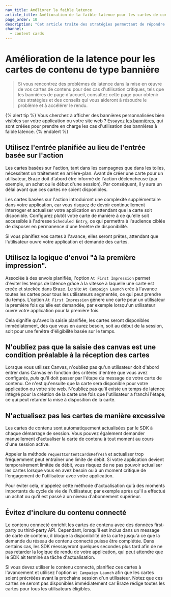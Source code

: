 ```yaml
---
nav_title: Améliorer la faible latence
article_title: Amélioration de la faible latence pour les cartes de contenu de type bannière
page_order: 10
description: "Cet article traite des stratégies permettant de répondre aux exigences de faible latence avec les cartes de contenu."
channel:
  - content cards
---
```


# Amélioration de la latence pour les cartes de contenu de type bannière

> Si vous rencontrez des problèmes de latence dans la mise en œuvre de vos cartes de contenu pour des cas d'utilisation critiques, tels que les bannières de page d'accueil, consultez cette page pour obtenir des stratégies et des conseils qui vous aideront à résoudre le problème et à accélérer le rendu.

{% alert tip %}
Vous cherchez à afficher des bannières personnalisées bien visibles sur votre application ou votre site web ? Essayez [les bannières]({{site.baseurl}}/user_guide/message_building_by_channel/banners/), qui sont créées pour prendre en charge les cas d'utilisation des bannières à faible latence.
{% endalert %}

## Utilisez l'entrée planifiée au lieu de l'entrée basée sur l'action

Les cartes basées sur l'action, tant dans les campagnes que dans les toiles, nécessitent un traitement en arrière-plan. Avant de créer une carte pour un utilisateur, Braze doit d'abord être informé de l'action déclencheuse (par exemple, un achat ou le début d'une session). Par conséquent, il y aura un délai avant que ces cartes ne soient disponibles.

Les cartes basées sur l'action introduiront une complexité supplémentaire dans votre application, car vous risquez de devoir continuellement interroger et actualiser votre application en attendant que la carte soit disponible. Configurez plutôt votre carte de manière à ce qu'elle soit accessible à l'adresse `Scheduled Entry`, ce qui permettra à l'audience ciblée de disposer en permanence d'une fenêtre de disponibilité.

Si vous planifiez vos cartes à l'avance, elles seront prêtes, attendant que l'utilisateur ouvre votre application et demande des cartes.

## Utilisez la logique d'envoi "à la première impression".

Associée à des envois planifiés, l'option `At First Impression` permet d'éviter les temps de latence grâce à la vitesse à laquelle une carte est créée et stockée dans Braze. Le site `At Campaign Launch` crée à l'avance toutes les cartes pour tous les utilisateurs segmentés, ce qui peut prendre du temps. L'option `At First Impression` génère une carte pour un utilisateur la première fois qu'elle est demandée, par exemple lorsqu'un utilisateur ouvre votre application pour la première fois.

Cela signifie qu'avec la saisie planifiée, les cartes seront disponibles immédiatement, dès que vous en aurez besoin, soit au début de la session, soit pour une fenêtre d'éligibilité basée sur le temps.

## N'oubliez pas que la saisie des canvas est une condition préalable à la réception des cartes

Lorsque vous utilisez Canvas, n'oubliez pas qu'un utilisateur doit d'abord entrer dans Canvas en fonction des critères d'entrée que vous avez configurés, *puis* qu'il doit passer par l'étape du message de votre carte de contenu. Ce n'est qu'ensuite que la carte sera disponible pour votre application ou votre site web. N'oubliez pas qu'il existe un temps de latence intégré pour la création de la carte une fois que l'utilisateur a franchi l'étape, ce qui peut retarder la mise à disposition de la carte.

## N'actualisez pas les cartes de manière excessive

Les cartes de contenu sont automatiquement actualisées par le SDK à chaque démarrage de session. Vous pouvez également demander manuellement d'actualiser la carte de contenu à tout moment au cours d'une session active.

Appeler la méthode `requestContentCardsRefresh` et actualiser trop fréquemment peut entraîner une limite de débit. Si votre application devient temporairement limitée de débit, vous risquez de ne pas pouvoir actualiser les cartes lorsque vous en avez besoin ou à un moment critique de l'engagement de l'utilisateur avec votre application.

Pour éviter cela, n'appelez cette méthode d'actualisation qu'à des moments importants du cycle de vie de l'utilisateur, par exemple après qu'il a effectué un achat ou qu'il est passé à un niveau d'abonnement supérieur.

## Évitez d'inclure du contenu connecté

Le contenu connecté enrichit les cartes de contenu avec des données first-party ou third-party API. Cependant, lorsqu'il est inclus dans un message de carte de contenu, il bloque la disponibilité de la carte jusqu'à ce que la demande du réseau de contenu connecté puisse être complétée. Dans certains cas, les SDK réessayeront quelques secondes plus tard afin de ne pas retarder la logique de rendu de votre application, qui peut attendre que le SDK ait terminé sa tâche d'actualisation.

Si vous devez utiliser le contenu connecté, planifiez ces cartes à l'avancement et utilisez l'option `At Campaign Launch` afin que les cartes soient précréées avant la prochaine session d'un utilisateur. Notez que ces cartes ne seront pas disponibles immédiatement car Braze rédige toutes les cartes pour tous les utilisateurs éligibles.
